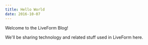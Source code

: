 ```yaml
---
title: Hello World
date: 2016-10-07
---
```

Welcome to the LiveForm Blog!

We'll be sharing technology and related stuff used in LiveForm here.


